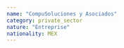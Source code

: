 ```yaml
---
name: "CompuSoluciones y Asociados"
category: private_sector
nature: "Entreprise"
nationality: MEX
---
```

    